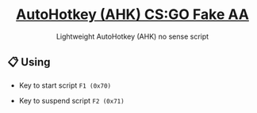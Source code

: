 <h1 align="center">
  <a href="https://github.com/ahkcsgo/antiaim">
    AutoHotkey (AHK) CS:GO Fake AA
  </a>
</h1>

<p align="center">
  Lightweight AutoHotkey (AHK) no sense script
</p>

## 📋 Using

* Key to start script ```F1 (0x70)```

* Key to suspend script ```F2 (0x71)```
